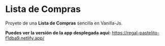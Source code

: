 # Lista de Compras

Proyeto de una **Lista de Compras** sencilla en Vanilla-Js.

**Puedes ver la versión de la app desplegada aquí:**
https://regal-pastelito-f1dba9.netlify.app/